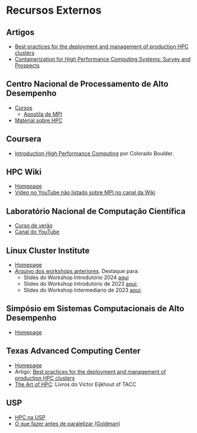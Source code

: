 # Recursos Externos

## Artigos

* [Best practices for the deployment and management of production HPC clusters](https://dl.acm.org/doi/10.1145/2063348.2063360)
* [Containerization for High Performance Computing Systems: Survey and Prospects](https://ieeexplore.ieee.org/document/9985426)

## Centro Nacional de Processamento de Alto Desempenho

* [Cursos](https://www.cenapad.unicamp.br/treinamentos/ementas-e-inscricoes)
  * [Apostila de MPI](https://www.cenapad.unicamp.br/treinamentos/apostilas/apostila_MPI.pdf)
* [Material sobre HPC](http://www.cenapad-rj.lncc.br/tutoriais/materiais-hpc/)


## Coursera
* [Introduction High Performance Computing](https://www.coursera.org/learn/introduction-high-performance-computing) por Colorado Boulder.


## HPC Wiki

* [Homepage](https://hpc-wiki.info)
* [Vídeo no YouTube não listado sobre MPI no canal da Wiki](https://www.youtube.com/watch?v=giaIDk2vPxU)


## Laboratório Nacional de Computação Científica

* [Curso de verão](https://www.verao.lncc.br/user/)
* [Canal do YouTube](https://www.youtube.com/@lnccbr)

## Linux Cluster Institute

* [Homepage](https://linuxclustersinstitute.org/)
* [Arquivo dos workshops anteriores](https://linuxclustersinstitute.org/archive/workshops/). Destaque para:
  * Slides do Workshop Introdutório 2024 [aqui](https://linuxclustersinstitute.org/home/2024-lci-introductory-workshop/2024-lci-introductory-workshop-schedule/)
  * Slides do Workshop Introdutório de 2023 [aqui](https://linuxclustersinstitute.org/2023-lci-introductory-workshop/workshop-schedule/);
  * Slides do Workshop Intermediario de 2023 [aqui](https://linuxclustersinstitute.org/2023-lci-intermediate-workshop/2023-lci-intermediate-workshop-schedule/);


## Simpósio em Sistemas Computacionais de Alto Desempenho

* [Homepage](https://ce-acpad.github.io/sscad2024/)

## Texas Advanced Computing Center

* [Homepage](https://docs.tacc.utexas.edu/)
* Artigo: [Best practices for the deployment and management of production HPC clusters](https://github.com/ArthurHDRodrigues/caderno-HPC/blob/main/README.md#artigos)
* [The Art of HPC](https://theartofhpc.com/): Livros do Victor Eijkhout of TACC

## USP

* [HPC na USP](https://hpc.ime.usp.br)
* [O que fazer antes de paralelizar (Goldman)](https://books-sol.sbc.org.br/index.php/sbc/catalog/view/109/490/763-1)
